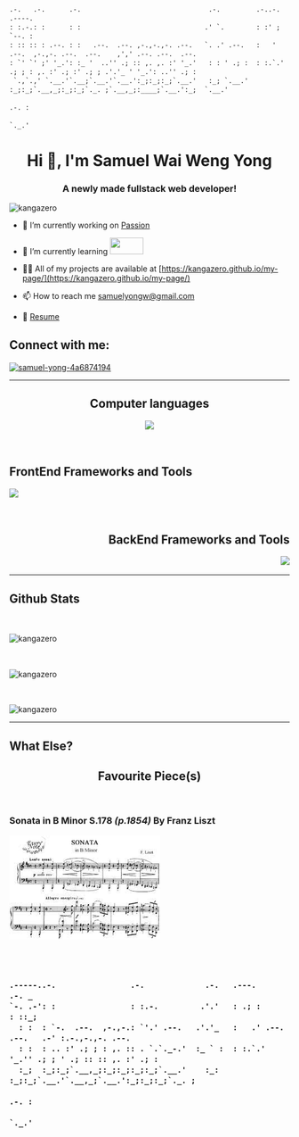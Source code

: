 ```
.-.   .-.      .-.                                .-.         .-..-.                          .----.                 
: :.-.: :      : :                               .' `.        : :' ;                          `--. :                 
: :: :: : .--. : :   .--.  .--. ,-.,-.,-. .--.   `. .' .--.   :   '  .--.  ,-.,-. .--.  .--.    ,',' .--. .--.  .--. 
: `' `' ;' '_.': :_ '  ..'' .; :: ,. ,. :' '_.'   : : ' .; :  : :.`.' .; ; : ,. :' .; :' .; ; .'.'_ ' '_.': ..'' .; :
 `.,`.,' `.__.'`.__;`.__.'`.__.':_;:_;:_;`.__.'   :_; `.__.'  :_;:_;`.__,_;:_;:_;`._. ;`.__,_;:____;`.__.':_;  `.__.'
                                                                                  .-. :                              
                                                                                  `._.'                              
```

<h1 align="center">Hi 👋, I'm Samuel Wai Weng Yong</h1>
<h3 align="center">A newly made fullstack web developer!</h3>

<p align="left"> <img src="https://komarev.com/ghpvc/?username=kangazero&label=Profile%20views&color=0e75b6&style=flat" alt="kangazero" /> </p>


- 🔭 I’m currently working on [Passion](https://github.com/KangaZero/passion)

- 🌱 I’m currently learning <a href="https://skillicons.dev">
    <img src="https://skillicons.dev/icons?i=python,c" height="30" width="60"/>
  </a>

- 👨‍💻 All of my projects are available at [https://kangazero.github.io/my-page/](https://kangazero.github.io/my-page/)

- 📫 How to reach me [samuelyongw@gmail.com](mailto:samuelyongw@gmail.com)
- 📝 [Resume](https://drive.google.com/file/d/1ipZyCbrZHzOOB7RFe1dt4fjCJgm_eqR7/view?usp=sharing)

<h2 align="left">Connect with me:</h2>
<p align="left">
<a href="https://linkedin.com/in/samuel-yong-4a6874194" target="blank"><img align="center" src="https://skillicons.dev/icons?i=linkedin" alt="samuel-yong-4a6874194" /></a>
</p>

<hr>

<h2 align="center">Computer languages</h2>
<p align="center">
  <a href="https://skillicons.dev">
    <img src="https://skillicons.dev/icons?i=js,ts,html,css,python,regex" />
  </a>
</p>

<br>

<h2 align="left">FrontEnd Frameworks and Tools</h2>
<p align="left">
  <a href="https://skillicons.dev">
    <img src="https://skillicons.dev/icons?i=react,next,tailwind,bootstrap,styledcomponents,graphql,jquery,svg" />
  </a>
</p>

<br>

<h2 align="right">BackEnd Frameworks and Tools</h2>
<p align="right">
  <a href="https://skillicons.dev">
    <img src="https://skillicons.dev/icons?i=express,apollo,graphql,jest,nodejs,webpack,flask," />
  </a>
</p>


<hr>

## Github Stats

<br>
    <p>
        <img 
        align="center" 
        src="https://github-readme-stats.vercel.app/api?username=kangazero&show_icons=true&theme=radical" 
        alt="kangazero" />
    </p>
<br>
    <p>
        <img 
        align="center" 
        src="https://github-readme-stats.vercel.app/api/top-langs?username=kangazero&show_icons=true&locale=en&layout=compact&theme=radical" 
        alt="kangazero" />
    </p>
<br>
    <p>
        <img 
        align="center" 
        src="https://github-readme-streak-stats.herokuapp.com/?user=kangazero&theme=radical" alt="kangazero" />
    </p>

<hr>

## What Else?

<h2 align="center">Favourite Piece(s)</h2>

<br>

<h3>Sonata in B Minor S.178 <i>(p.1854)</i> By <strong>Franz Liszt</strong>


<img 
align="center" 
src=".\assets\sonatainB.jpg"
alt="Sonata-in-B-minor" />

<br>


<br>

```
.-----..-.                .-.             .-.   .---.                 .-. _             
`-. .-': :                : :.-.         .'.'   : .; :                : ::_;            
  : :  : `-.  .--.  ,-.,-.: `'.' .--.   .'.'_   :   .' .--.  .--.   .-' :.-.,-.,-. .--. 
  : :  : .. :' .; ; : ,. :: . `.`._-.'  :_ ` :  : :.`.' '_.'' .; ; ' .; :: :: ,. :' .; :
  :_;  :_;:_;`.__,_;:_;:_;:_;:_;`.__.'    :_:   :_;:_;`.__.'`.__,_;`.__.':_;:_;:_;`._. ;
                                                                                   .-. :
                                                                                   `._.'
```
